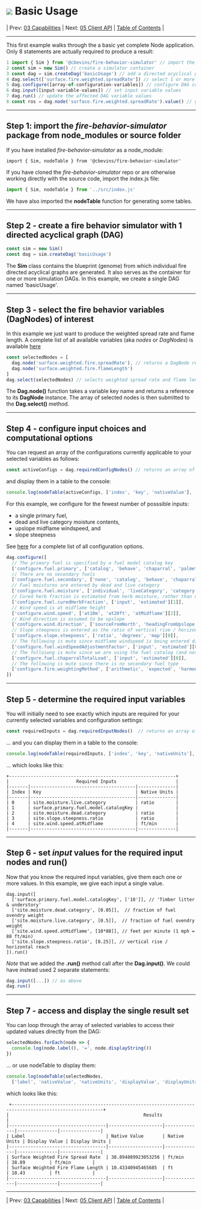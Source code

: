 #  ![](favicon.png) Basic Usage

| Prev: [03 Capabilities](./03_Capabilities.md) | Next: [05 Client API](./05_ClientAPI.md) | [Table of Contents](../README.md) |

---

This first example walks through the a basic yet complete Node application. Only 8 statements are actually required to produce a result:

```js
1 import { Sim } from '@cbevins/fire-behavior-simulator' // import the package
2 const sim = new Sim() // create a simulator container
3 const dag = sim.createDag('basicUsage') // add a directed acyclical graph
4 dag.select(['surface.fire.weighted.spreadRate']) // select 1 or more outputs
5 dag.configure([array-of-configuration-variables]) // configure DAG computation and input preferences
6 dag.input([input-variable-values]) // set input variable values
7 dag.run() // update the affected DAG variable values
8 const ros = dag.node('surface.fire.weighted.spreadRate').value() // get the updated value
```

---

## Step 1: **import** the *fire-behavior-simulator* package from node_modules or source folder

If you have installed *fire-behavior-simulator* as a node_module:

```
import { Sim, nodeTable } from '@cbevins/fire-behavior-simulator'
```

If you have cloned the *fire-behavior-simulator* repo or are otherwise working directly with the source code, import the index.js file:

```js
import { Sim, nodeTable } from '../src/index.js'
```

We have also imported the **nodeTable** function for generating some tables.

---

## Step 2 - **create** a fire behavior simulator with 1 directed acyclical graph (DAG)

```js
const sim = new Sim()
const dag = sim.createDag('basicUsage')
```

The **Sim** class contains the blueprint (genome) from which individual fire directed acyclical graphs are generated.  It also serves as the container for one or more simulation DAGs.  In this example, we create a single DAG named 'basicUsage'.

---

## Step 3 - **select** the fire behavior variables (DagNodes) of interest

In this example we just want to produce the weighted spread rate and flame length.  A complete list of all available variables (aka *nodes* or *DagNodes*) is available [here](./Variables.md)

```js
const selectedNodes = [
  dag.node('surface.weighted.fire.spreadRate'), // returns a DagNode reference for 'key'
  dag.node('surface.weighted.fire.flameLength')
]
dag.select(selectedNodes) // selects weighted spread rate and flame length for computation
```

The **Dag.node()** function takes a variable key name and returns a reference to its **DagNode** instance.
The array of selected nodes is then submitted to the **Dag.select()** method.

---

## Step 4 - **configure** input choices and computational options

You can request an array of the configurations currently applicable to your selected variables as follows:

```js
const activeConfigs = dag.requiredConfigNodes() // returns an array of DagNode references
```

and display them in a table to the console:

```js
console.log(nodeTable(activeConfigs, ['index', 'key', 'nativeValue'], 'Active Configuration Nodes'))
```

For this example, we configure for the fewest number of posssible inputs:
  - a single primary fuel,
  - dead and live category moisture contents,
  - upslope midflame windspeed, and
  - slope steepness

See [here](./08_Configuration.md) for a complete list of all configuration options.

```js
dag.configure([
  // The primary fuel is specified by a fuel model catalog key
  ['configure.fuel.primary', ['catalog', 'behave', 'chaparral', 'palmettoGallberry', 'westernAspen'][0]],
  // There are no secondary fuels
  ['configure.fuel.secondary', ['none', 'catalog', 'behave', 'chaparral', 'palmettoGallberry', 'westernAspen'][0]],
  // Fuel moistures are entered by dead and live category
  ['configure.fuel.moisture', ['individual', 'liveCategory', 'category', 'catalog'][2]],
  // Cured herb fraction is estimated from herb moisture, rather than directly input
  ['configure.fuel.curedHerbFraction', ['input', 'estimated'][1]],
  // Wind speed is at midflame height
  ['configure.wind.speed', ['at10m', 'at20ft', 'atMidflame'][2]],
  // Wind direction is assumed to be upslope
  ['configure.wind.direction', ['sourceFromNorth', 'headingFromUpslope', 'upslope'][2]],
  // Slope steepness is entered as the ratio of vertical rise / horizontal reach
  ['configure.slope.steepness', ['ratio', 'degrees', 'map'][0]],
  // The following is mute since midflame windspeed is being entered directly
  ['configure.fuel.windSpeedAdjustmentFactor', ['input', 'estimated'][0]],
  // The folloiwng is mute since we are using the fuel catalog (and not directly entering chaparral fuels)
  ['configure.fuel.chaparralTotalLoad', ['input', 'estimated'][0]],
  // The following is mute since there is no secondary fuel type
  ['configure.fire.weightingMethod', ['arithmetic', 'expected', 'harmonic'][0]],
])
```

---
## Step 5 - determine the required input variables

You will initially need to see exactly which inputs are required for your currently selected variables and configuration settings:

```js
const requiredInputs = dag.requiredInputNodes()  // returns an array of DagNode references
```

... and you can display them in a table to the console:

```js
console.log(nodeTable(requiredInputs, ['index', 'key', 'nativeUnits'], 'Required Inputs'))
```

... which looks like this:

```
+--------------------------------------------------------------+
|                         Required Inputs                      |
|-------|---------------------------------------|--------------|
| Index | Key                                   | Native Units |
|-------|---------------------------------------|--------------|
| 0     | site.moisture.live.category           | ratio        |
| 1     | surface.primary.fuel.model.catalogKey |              |
| 2     | site.moisture.dead.category           | ratio        |
| 3     | site.slope.steepness.ratio            | ratio        |
| 4     | site.wind.speed.atMidflame            | ft/min       |
|-------|---------------------------------------|--------------|
```
---

## Step 6 - set *input* values for the required input nodes and run()

Now that you know the required input variables, give them each one or more values.  In this example, we give each input a single value.

```
dag.input([
  ['surface.primary.fuel.model.catalogKey', ['10']], // 'Timber litter & understory'
  ['site.moisture.dead.category', [0.05]],  // fraction of fuel ovendry weight
  ['site.moisture.live.category', [0.5]],  // fraction of fuel ovendry weight
  ['site.wind.speed.atMidflame', [10*88]], // feet per minute (1 mph = 88 ft/min)
  ['site.slope.steepness.ratio', [0.25]], // vertical rise / horizontal reach
]).run()
```

*Note* that we added the **.run()** method call after the **Dag.input()**.  We could have instead used 2 separate statements:

```js
dag.input([...]) // as above
dag.run()
```

---

## Step 7 - **access and display** the single result set

You can loop through the array of selected variables to access their updated values directly from the DAG:

```js
selectedNodes.forEach(node => {
  console.log(node.label(), '=', node.displayString())
})
```

... or use nodeTable to display them:

```js
console.log(nodeTable(selectedNodes,
  ['label', 'nativeValue', 'nativeUnits', 'displayValue', 'displayUnits'], 'Results'))
```

which looks like this:

```
 +--------------------------------------------------------------------------------------------------------+
|                                                  Results                                               |
|------------------------------------|--------------------|--------------|---------------|---------------|
| Label                              | Native Value       | Native Units | Display Value | Display Units |
|------------------------------------|--------------------|--------------|---------------|---------------|
| Surface Weighted Fire Spread Rate  | 38.894889923053256 | ft/min       | 38.89         | ft/min        |
| Surface Weighted Fire Flame Length | 10.43340945465685  | ft           | 10.43         | ft            |
|------------------------------------|--------------------|--------------|---------------|---------------|
```

---

| Prev: [03 Capabilities](./03_Capabilities.md) | Next: [05 Client API](./05_ClientAPI.md) | [Table of Contents](../README.md) |
